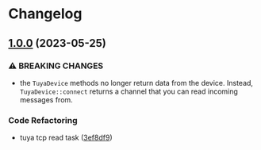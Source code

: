 # Changelog

## [1.0.0](https://github.com/FruitieX/rust-async-tuyapi/compare/v0.8.0...v1.0.0) (2023-05-25)


### ⚠ BREAKING CHANGES

* the `TuyaDevice` methods no longer return data from the device. Instead, `TuyaDevice::connect` returns a channel that you can read incoming messages from.

### Code Refactoring

* tuya tcp read task ([3ef8df9](https://github.com/FruitieX/rust-async-tuyapi/commit/3ef8df99bce0e1f9471fc4e02077b4da18a053ce))
